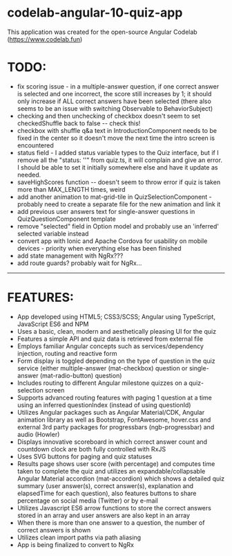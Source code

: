 # codelab-angular-10-quiz-app
This application was created for the open-source Angular Codelab (https://www.codelab.fun)

# TODO:
- fix scoring issue - in a multiple-answer question, if one correct answer is selected and one incorrect, the score still increases by 1; it should only increase if ALL correct answers have been selected (there also seems to be an issue with switching Observable to BehaviorSubject)
- checking and then unchecking of checkbox doesn't seem to set checkedShuffle back to false -- check this!
- checkbox with shuffle q&a text in IntroductionComponent needs to be fixed in the center so it doesn't move the next time the intro screen is encountered
- status field - I added status variable types to the Quiz interface, but if I remove all the "status: ''" from quiz.ts, it will complain and give an error. I should be able to set it initially somewhere else and have it update as needed.
- saveHighScores function -- doesn't seem to throw error if quiz is taken more than MAX_LENGTH times, weird
- add another animation to mat-grid-tile in QuizSelectionComponent - probably need to create a separate file for the new animation and link it
- add previous user answers text for single-answer questions in QuizQuestionComponent template
- remove "selected" field in Option model and probably use an 'inferred' selected variable instead
- convert app with Ionic and Apache Cordova for usability on mobile devices - priority when everything else has been finished
- add state management with NgRx???
- add route guards? probably wait for NgRx...

------------------------------------------------------------------------------------------------------------------------------------

# FEATURES:
- App developed using HTML5; CSS3/SCSS; Angular using TypeScript, JavaScript ES6 and NPM
- Uses a basic, clean, modern and aesthetically pleasing UI for the quiz
- Features a simple API and quiz data is retrieved from external file
- Employs familiar Angular concepts such as services/dependency injection, routing and reactive form
- Form display is toggled depending on the type of question in the quiz service (either multiple-answer (mat-checkbox) question or single-answer (mat-radio-button) question)
- Includes routing to different Angular milestone quizzes on a quiz-selection screen
- Supports advanced routing features with paging 1 question at a time using an inferred questionIndex (instead of using questionId)
- Utilizes Angular packages such as Angular Material/CDK, Angular animation library as well as Bootstrap, FontAwesome, hover.css and external 3rd party packages for progressbars (ngb-progressbar) and audio (Howler)
- Displays innovative scoreboard in which correct answer count and countdown clock are both fully controlled with RxJS
- Uses SVG buttons for paging and quiz statuses
- Results page shows user score (with percentage) and computes time taken to complete the quiz and utilizes an expandable/collapsable Angular Material accordion (mat-accordion) which shows a detailed quiz summary (user answer(s), correct answer(s), explanation and elapsedTime for each question), also features buttons to share percentage on social media (Twitter) or by e-mail
- Utilizes Javascript ES6 arrow functions to store the correct answers stored in an array and user answers are also kept in an array
- When there is more than one answer to a question, the number of correct answers is shown
- Utilizes clean import paths via path aliasing
- App is being finalized to convert to NgRx
